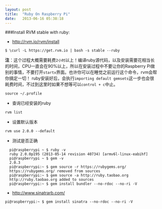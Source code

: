 ```yaml
---
layout: post
title:  "Ruby On Raspberry Pi"
date:   2013-06-16 05:38:18
---
```


###Install RVM stable with ruby:

- http://rvm.io/rvm/install

```
$ \curl -L https://get.rvm.io | bash -s stable --ruby
```

**注**：这个过程大概需要耗费`2小时`以上！编译ruby源代码，以及安装需要花相当长的时间，CPU一直会在90%以上，所以在安装过程中不要让你的Raspberry Pi做别的事情，不要打开`startx`界面。也许你可以在睡觉之前运行这个命令，rvm会帮你搞定一切！
ruby安装好后，会执行`importing default gemsets`这一步也会很耗费时间，不过到这里时如果不想等可以`control + c`中止。

```
source ~/.profile
```

- 查询已经安装的ruby

```rvm list```

- 设置默认版本

```rvm use 2.0.0 --default```

- 测试是否正确

```
  pi@raspberrypi ~ $ ruby -v
  ruby 2.0.0p195 (2013-05-14 revision 40734) [armv6l-linux-eabihf]
  pi@raspberrypi ~ $ gem -v
  2.0.3
  pi@raspberrypi:~ $ gem source -r https://rubygems.org/
  https://rubygems.org/ removed from sources
  pi@raspberrypi:~ $ gem source -a http://ruby.taobao.org
  http://ruby.taobao.org added to sources
  pi@raspberrypi:~ $ gem install bundler --no-rdoc --no-ri -V
```

- http://www.sinatrarb.com/

```
pi@raspberrypi:~ $ gem install sinatra --no-rdoc --no-ri -V
```
